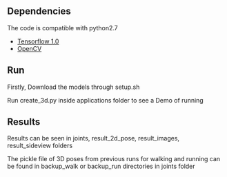 ## Dependencies

The code is compatible with python2.7
- [Tensorflow 1.0](https://www.tensorflow.org/)
- [OpenCV](http://opencv.org/)

## Run
Firstly, Download the models through setup.sh

Run create_3d.py inside applications folder to see a Demo of running

## Results
Results can be seen in joints, result_2d_pose, result_images, result_sideview folders 

The pickle file of 3D poses from previous runs for walking and running can be found in backup_walk or  backup_run directories in joints folder

